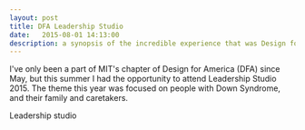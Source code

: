 ```yaml
---
layout: post
title: DFA Leadership Studio
date:   2015-08-01 14:13:00
description: a synopsis of the incredible experience that was Design for America's Leadership Studio 2015.
---
```


I've only been a part of MIT's chapter of Design for America (DFA) since May, but this summer I had the opportunity to attend Leadership Studio 2015. The theme this year was focused on people with Down Syndrome, and their family and caretakers. 

Leadership studio 